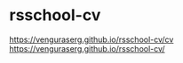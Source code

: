 # rsschool-cv
https://venguraserg.github.io/rsschool-cv/cv  
https://venguraserg.github.io/rsschool-cv/
